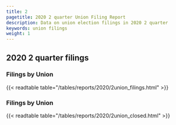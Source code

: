 ```yaml
---
title: 2
pagetitle: 2020 2 quarter Union Filing Report
description: Data on union election filings in 2020 2 quarter 
keywords: union filings
weight: 1
---
```


## 2020 2 quarter filings

### Filings by Union
{{< readtable table="/tables/reports/2020/2union_filings.html" >}}

### Filings by Union
{{< readtable table="/tables/reports/2020/2union_closed.html" >}}
